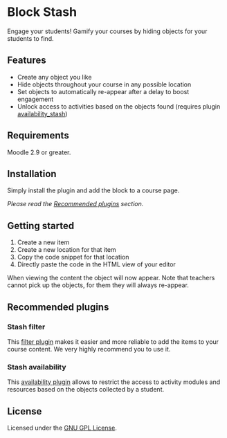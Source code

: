 Block Stash
===========

Engage your students! Gamify your courses by hiding objects for your students to find.

Features
--------

- Create any object you like
- Hide objects throughout your course in any possible location
- Set objects to automatically re-appear after a delay to boost engagement
- Unlock access to activities based on the objects found (requires plugin [availability_stash](https://moodle.org/plugins/availability_stash))

Requirements
------------

Moodle 2.9 or greater.

Installation
------------

Simply install the plugin and add the block to a course page.

_Please read the [Recommended plugins](#recommended-plugins) section._

Getting started
---------------

1. Create a new item
2. Create a new location for that item
3. Copy the code snippet for that location
4. Directly paste the code in the HTML view of your editor

When viewing the content the object will now appear.
Note that teachers cannot pick up the objects, for them they will always re-appear.

Recommended plugins
-------------------

### Stash filter

This [filter plugin](https://moodle.org/plugins/filter_stash) makes it easier and more reliable to add the items to your course content. We very highly recommend you to use it.

### Stash availability

This [availability plugin](https://github.com/FMCorz/moodle-availability_stash) allows to restrict the access to activity modules and resources based on the objects collected by a student.

License
-------

Licensed under the [GNU GPL License](http://www.gnu.org/copyleft/gpl.html).
